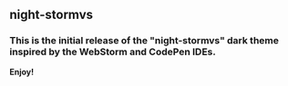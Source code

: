 ## night-stormvs

### This is the initial release of the "night-stormvs" dark theme inspired by the WebStorm and CodePen IDEs.

**Enjoy!**
